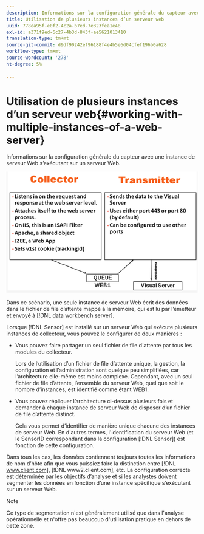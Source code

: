 ```yaml
---
description: Informations sur la configuration générale du capteur avec une instance de serveur Web s’exécutant sur un serveur Web.
title: Utilisation de plusieurs instances d’un serveur web
uuid: 778ea95f-e0f2-4c2a-b7ed-7e323fea1e48
exl-id: a371f9ed-6c27-4b3d-843f-ae5621013410
translation-type: tm+mt
source-git-commit: d9df90242ef96188f4e4b5e6d04cfef196b0a628
workflow-type: tm+mt
source-wordcount: '278'
ht-degree: 5%

---
```


# Utilisation de plusieurs instances d’un serveur web{#working-with-multiple-instances-of-a-web-server}

Informations sur la configuration générale du capteur avec une instance de serveur Web s’exécutant sur un serveur Web.

![](assets/web_inst.png)

Dans ce scénario, une seule instance de serveur Web écrit des données dans le fichier de file d’attente mappé à la mémoire, qui est lu par l’émetteur et envoyé à [!DNL data workbench server].

Lorsque [!DNL Sensor] est installé sur un serveur Web qui exécute plusieurs instances de collecteur, vous pouvez le configurer de deux manières :

* Vous pouvez faire partager un seul fichier de file d&#39;attente par tous les modules du collecteur.

   Lors de l’utilisation d’un fichier de file d’attente unique, la gestion, la configuration et l’administration sont quelque peu simplifiées, car l’architecture elle-même est moins complexe. Cependant, avec un seul fichier de file d’attente, l’ensemble du serveur Web, quel que soit le nombre d’instances, est identifié comme étant WEB1.

* Vous pouvez répliquer l’architecture ci-dessus plusieurs fois et demander à chaque instance de serveur Web de disposer d’un fichier de file d’attente distinct.

   Cela vous permet d’identifier de manière unique chacune des instances de serveur Web. En d&#39;autres termes, l&#39;identification du serveur Web (et le SensorID correspondant dans la configuration [!DNL Sensor]) est fonction de cette configuration.

Dans tous les cas, les données contiennent toujours toutes les informations de nom d’hôte afin que vous puissiez faire la distinction entre [!DNL www.client.com], [!DNL www2.client.com], etc. La configuration correcte est déterminée par les objectifs d’analyse et si les analystes doivent segmenter les données en fonction d’une instance spécifique s’exécutant sur un serveur Web.

>[!NOTE]
>
>Ce type de segmentation n&#39;est généralement utilisé que dans l&#39;analyse opérationnelle et n&#39;offre pas beaucoup d&#39;utilisation pratique en dehors de cette zone.
